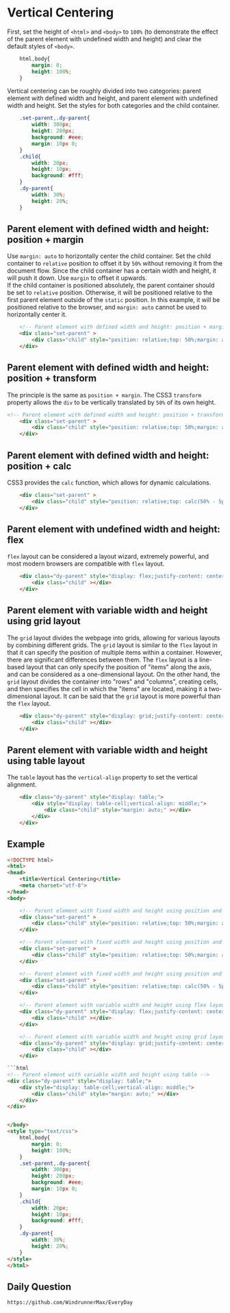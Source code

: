 # Vertical Centering

First, set the height of `<html>` and `<body>` to `100%` (to demonstrate the effect of the parent element with undefined width and height) and clear the default styles of `<body>`.

```css
    html,body{
        margin: 0;
        height: 100%;
    }
```

Vertical centering can be roughly divided into two categories: parent element with defined width and height, and parent element with undefined width and height. Set the styles for both categories and the child container.

```css
    .set-parent,.dy-parent{
        width: 300px;
        height: 200px;
        background: #eee;
        margin: 10px 0;
    }
    .child{
        width: 20px;
        height: 10px;
        background: #fff;
    }
    .dy-parent{ 
        width: 30%;
        height: 20%;
    }
```

## Parent element with defined width and height: position + margin  
Use `margin: auto` to horizontally center the child container. Set the child container to `relative` position to offset it by `50%` without removing it from the document flow. Since the child container has a certain width and height, it will push it down. Use `margin` to offset it upwards.  
If the child container is positioned absolutely, the parent container should be set to `relative` position. Otherwise, it will be positioned relative to the first parent element outside of the `static` position. In this example, it will be positioned relative to the browser, and `margin: auto` cannot be used to horizontally center it.

```html
    <!-- Parent element with defined width and height: position + margin -->
    <div class="set-parent" >
        <div class="child" style="position: relative;top: 50%;margin: auto;margin-top: -5px;"></div>
    </div>
```

## Parent element with defined width and height: position + transform  
The principle is the same as `position + margin`. The CSS3 `transform` property allows the `div` to be vertically translated by `50%` of its own height.

```html
<!-- Parent element with defined width and height: position + transform -->
    <div class="set-parent" >
        <div class="child" style="position: relative;top: 50%;margin: auto;transform: translateY(-50%);"></div>
    </div>
```

## Parent element with defined width and height: position + calc  
CSS3 provides the `calc` function, which allows for dynamic calculations.

```html
    <div class="set-parent" >
        <div class="child" style="position: relative;top: calc(50% - 5px);left: calc(50% - 10px);"></div>
    </div>
```

## Parent element with undefined width and height: flex  
`flex` layout can be considered a layout wizard, extremely powerful, and most modern browsers are compatible with `flex` layout.

```html
    <div class="dy-parent" style="display: flex;justify-content: center;align-items: center;">
        <div class="child" ></div>
    </div>
```

## Parent element with variable width and height using grid layout
The `grid` layout divides the webpage into grids, allowing for various layouts by combining different grids. The `grid` layout is similar to the `flex` layout in that it can specify the position of multiple items within a container. However, there are significant differences between them. The `flex` layout is a line-based layout that can only specify the position of "items" along the axis, and can be considered as a one-dimensional layout. On the other hand, the `grid` layout divides the container into "rows" and "columns", creating cells, and then specifies the cell in which the "items" are located, making it a two-dimensional layout. It can be said that the `grid` layout is more powerful than the `flex` layout.

```html
    <div class="dy-parent" style="display: grid;justify-content: center;align-content: center;">
        <div class="child" ></div>
    </div>
```

## Parent element with variable width and height using table layout
The `table` layout has the `vertical-align` property to set the vertical alignment.

```html
    <div class="dy-parent" style="display: table;">
        <div style="display: table-cell;vertical-align: middle;">
            <div class="child" style="margin: auto;" ></div>
        </div>
    </div>
```

## Example

```html
<!DOCTYPE html>
<html>
<head>
    <title>Vertical Centering</title>
    <meta charset="utf-8">
</head>
<body>

    <!-- Parent element with fixed width and height using position and margin -->
    <div class="set-parent" >
        <div class="child" style="position: relative;top: 50%;margin: auto;margin-top: -5px;"></div>
    </div>

    <!-- Parent element with fixed width and height using position and transform -->
    <div class="set-parent" >
        <div class="child" style="position: relative;top: 50%;margin: auto;transform: translateY(-50%);"></div>
    </div>

    <!-- Parent element with fixed width and height using position and calc -->
    <div class="set-parent" >
        <div class="child" style="position: relative;top: calc(50% - 5px);left: calc(50% - 10px);"></div>
    </div>

    <!-- Parent element with variable width and height using flex layout -->
    <div class="dy-parent" style="display: flex;justify-content: center;align-items: center;">
        <div class="child" ></div>
    </div>

    <!-- Parent element with variable width and height using grid layout -->
    <div class="dy-parent" style="display: grid;justify-content: center;align-content: center;">
        <div class="child" ></div>
    </div>

```html
<!-- Parent element with variable width and height using table -->
<div class="dy-parent" style="display: table;">
    <div style="display: table-cell;vertical-align: middle;">
        <div class="child" style="margin: auto;" ></div>
    </div>
</div>


</body>
<style type="text/css">
    html,body{
        margin: 0;
        height: 100%;
    }
    .set-parent,.dy-parent{
        width: 300px;
        height: 200px;
        background: #eee;
        margin: 10px 0;
    }
    .child{
        width: 20px;
        height: 10px;
        background: #fff;
    }
    .dy-parent{
        width: 30%;
        height: 20%;
    }
</style>
</html>
```

## Daily Question

```
https://github.com/WindrunnerMax/EveryDay
```